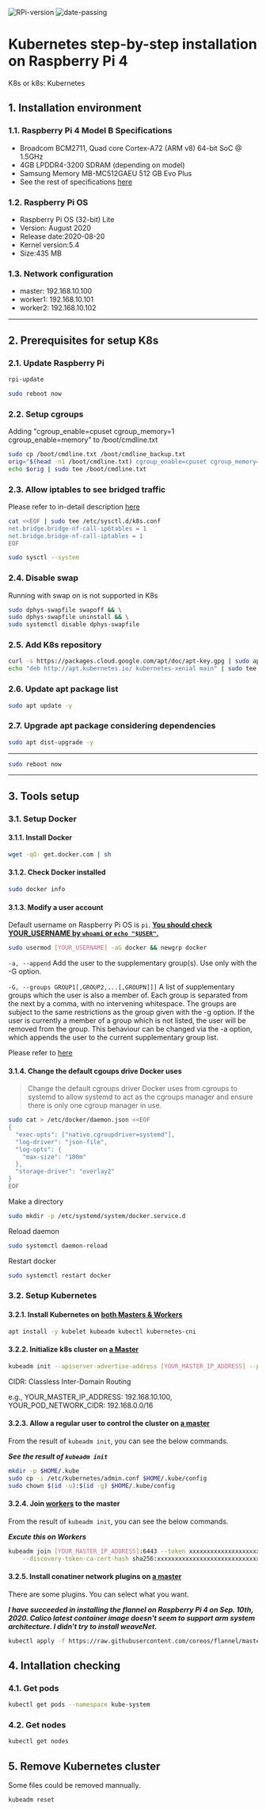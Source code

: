 ![RPi-version](https://img.shields.io/badge/rpi-v4-informational) ![date-passing](https://img.shields.io/badge/sep--10--2020-passing-success) 

# Kubernetes step-by-step installation on Raspberry Pi 4
K8s or k8s: Kubernetes

## 1. Installation environment
### 1.1. Raspberry Pi 4 Model B Specifications
- Broadcom BCM2711, Quad core Cortex-A72 (ARM v8) 64-bit SoC @ 1.5GHz
- 4GB LPDDR4-3200 SDRAM (depending on model)
- Samsung Memory MB-MC512GAEU 512 GB Evo Plus
- See the rest of specifications [here](https://www.raspberrypi.org/products/raspberry-pi-4-model-b/specifications/)

### 1.2. Raspberry Pi OS
- Raspberry Pi OS (32-bit) Lite
- Version: August 2020
- Release date:2020-08-20
- Kernel version:5.4
- Size:435 MB

### 1.3. Network configuration
- master: 192.168.10.100
- worker1: 192.168.10.101
- worker2: 192.168.10.102

---

## 2. Prerequisites for setup K8s
### 2.1. Update Raspberry Pi
```bash
rpi-update
```
```bash
sudo reboot now
```

### 2.2. Setup cgroups
Adding "cgroup_enable=cpuset cgroup_memory=1 cgroup_enable=memory" to /boot/cmdline.txt
```bash
sudo cp /boot/cmdline.txt /boot/cmdline_backup.txt
orig="$(head -n1 /boot/cmdline.txt) cgroup_enable=cpuset cgroup_memory=1 cgroup_enable=memory"
echo $orig | sudo tee /boot/cmdline.txt
```

### 2.3. Allow iptables to see bridged traffic
Please refer to in-detail description [here](https://kubernetes.io/docs/concepts/extend-kubernetes/compute-storage-net/network-plugins/#network-plugin-requirements)
```bash
cat <<EOF | sudo tee /etc/sysctl.d/k8s.conf
net.bridge.bridge-nf-call-ip6tables = 1
net.bridge.bridge-nf-call-iptables = 1
EOF
```
```bash
sudo sysctl --system
```

### 2.4. Disable swap
Running with swap on is not supported in K8s
```bash
sudo dphys-swapfile swapoff && \
sudo dphys-swapfile uninstall && \
sudo systemctl disable dphys-swapfile
```

### 2.5. Add K8s repository
```bash
curl -s https://packages.cloud.google.com/apt/doc/apt-key.gpg | sudo apt-key add - && \
echo "deb http://apt.kubernetes.io/ kubernetes-xenial main" | sudo tee /etc/apt/sources.list.d/kubernetes.list
```

### 2.6. Update apt package list
```bash
sudo apt update -y
```

### 2.7. Upgrade apt package considering dependencies
```bash
sudo apt dist-upgrade -y
```

---

```bash
sudo reboot now
```

---

## 3. Tools setup
### 3.1. Setup Docker
#### 3.1.1. Install Docker
```bash
wget -qO- get.docker.com | sh
```

#### 3.1.2. Check Docker installed
```bash
sudo docker info
```

#### 3.1.3. Modify a user account
Default username on Raspberry Pi OS is `pi`. <ins>**You should check YOUR_USERNAME by `whoami` or `echo "$USER"`.**</ins>
```bash
sudo usermod [YOUR_USERNAME] -aG docker && newgrp docker
```
`-a, --append`
Add the user to the supplementary group(s). Use only with the -G option.

`-G, --groups GROUP1[,GROUP2,...[,GROUPN]]]`
A list of supplementary groups which the user is also a member of. Each group is separated from the next by a comma, with no intervening whitespace. The groups are subject to the same restrictions as the group given with the -g option.
If the user is currently a member of a group which is not listed, the user will be removed from the group. This behaviour can be changed via the -a option, which appends the user to the current supplementary group list.

Please refer to [here](https://linux.die.net/man/8/usermod)


#### 3.1.4. Change the default cgoups drive Docker uses
> Change the default cgroups driver Docker uses from cgroups to systemd to allow systemd to act as the cgroups manager and ensure there is only one cgroup manager in use.
```bash
sudo cat > /etc/docker/daemon.json <<EOF
{
  "exec-opts": ["native.cgroupdriver=systemd"],
  "log-driver": "json-file",
  "log-opts": {
    "max-size": "100m"
  },
  "storage-driver": "overlay2"
}
EOF
```
Make a directory
```bash
sudo mkdir -p /etc/systemd/system/docker.service.d
```
Reload daemon
```bash
sudo systemctl daemon-reload
```
Restart docker
```bash
sudo systemctl restart docker
```


### 3.2. Setup Kubernetes
#### 3.2.1. Install Kubernetes on <ins>both Masters & Workers</ins>
```bash
apt install -y kubelet kubeadm kubectl kubernetes-cni
```

#### 3.2.2. Initialize k8s cluster on <ins>a Master</ins>
```bash
kubeadm init --apiserver-advertise-address [YOUR_MASTER_IP_ADDRESS] --pod-network-cidr=[YOUR_POD_NETWORK_CIDR]
```
CIDR: Classless Inter-Domain Routing

e.g., YOUR_MASTER_IP_ADDRESS: 192.168.10.100, YOUR_POD_NETWORK_CIDR: 192.168.0.0/16

#### 3.2.3. Allow a regular user to control the cluster on <ins>a master</ins>
From the result of `kubeadm init`, you can see the below commands.

***See the result of `kubeadm init`***
```bash
mkdir -p $HOME/.kube
sudo cp -i /etc/kubernetes/admin.conf $HOME/.kube/config
sudo chown $(id -u):$(id -g) $HOME/.kube/config
```

#### 3.2.4. Join <ins>workers</ins> to the master
From the result of `kubeadm init`, you can see the below commands.

***Excute this on Workers***
```bash
kubeadm join [YOUR_MASTER_IP_ADDRESS]:6443 --token xxxxxxxxxxxxxxxxxxxxxxx \
    --discovery-token-ca-cert-hash sha256:xxxxxxxxxxxxxxxxxxxxxxxxxxxxxxxxxxxxxxxxxxxxxxxxxxxxxxxxxxxxxxxx
```

#### 3.2.5. Install conatiner network plugins on <ins>a master</ins>
There are some plugins. You can select what you want.

***I have succeeded in installing the flannel on Raspberry Pi 4 on Sep. 10th, 2020.
Calico latest container image doesn't seem to support arm system architecture. I didn't try to install weaveNet.***

```bash
kubectl apply -f https://raw.githubusercontent.com/coreos/flannel/master/Documentation/kube-flannel.yml
```

## 4. Intallation checking
### 4.1. Get pods
```bash
kubectl get pods --namespace kube-system
```

### 4.2. Get nodes
```bash
kubectl get nodes
```

## 5. Remove Kubernetes cluster
Some files could be removed mannually.
```bash
kubeadm reset
```

